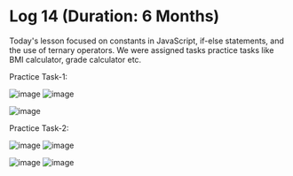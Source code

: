 # Log 14 (Duration: 6 Months)
Today's lesson focused on constants in JavaScript, if-else statements, and the use of ternary operators. We were assigned tasks practice tasks like BMI calculator, grade calculator etc.

Practice Task-1:

![image](https://github.com/md-maheen-billah/Log-15/assets/140327805/3ac8ee43-42a9-4772-9e40-0bf34c8b9a86)
![image](https://github.com/md-maheen-billah/Log-15/assets/140327805/1efd9da8-ba3f-413c-98dd-9c87b4d25c0e)

![image](https://github.com/md-maheen-billah/Log-15/assets/140327805/110b1653-b294-4c2a-a160-1dc0c83ec5de)

Practice Task-2:

![image](https://github.com/md-maheen-billah/Log-15/assets/140327805/57a76e8d-f3e3-4ce9-aae6-2fd9710f1a5d)
![image](https://github.com/md-maheen-billah/Log-15/assets/140327805/ceb6e894-bb4e-4e79-8abb-ce897c016bcb)

![image](https://github.com/md-maheen-billah/Log-15/assets/140327805/54d60dc0-6244-4170-8e6e-88d318e08b20)
![image](https://github.com/md-maheen-billah/Log-15/assets/140327805/294e24c6-6d93-4941-9ea5-8cdb0a6c82c2)



